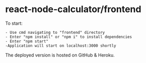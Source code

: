 # react-node-calculator/frontend

To start:

    - Use cmd navigating to "frontend" directory
    - Enter "npm install" or "npm i" to install dependencies
    - Enter "npm start"
    -Application will start on localhost:3000 shortly

The deployed version is hosted on GitHub & Heroku.
